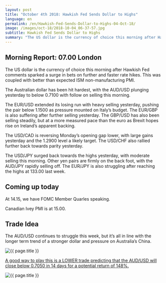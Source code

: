 ```yaml
---
layout: post
title: "October 4th 2018: Hawkish Fed Sends Dollar to Highs"
language: en
permalink: /en/Hawkish-Fed-Sends-Dollar-to-Highs-04-Oct-18/
image: /images/oct-18/2018-10-04_06-37-57.jpg
subtitle: Hawkish Fed Sends Dollar to Highs
summary: "The US dollar is the currency of choice this morning after Hawkish Fed comments sparked a surge in bets on further and faster rate hikes. This was coupled with better than expected ISM non-manufacturing PMI"
---
```

## Morning Report: 07.00 London

The US dollar is the currency of choice this morning after Hawkish Fed comments sparked a surge in bets on further and faster rate hikes. This was coupled with better than expected ISM non-manufacturing PMI. 

The Australian dollar has been hit hardest, with the AUD/USD plunging yesterday to below 0.7100 with follow on selling this morning. 

The EUR/USD extended its losing run with heavy selling yesterday, pushing the pair below 1.1500 as pressure mounted on Italy’s budget. The EUR/GBP is also suffering after further selling yesterday. The GBP/USD has also been selling steadily, but at a more measured pace than the euro as Brexit hopes rise on Ireland’s apparent backing. 

The USD/CAD is reversing Monday’s opening gap lower, with large gains yesterday and the 1.2900 level a likely target. The USD/CHF also rallied further back towards parity yesterday. 

The USD/JPY surged back towards the highs yesterday, with moderate selling this morning. Other yen pairs are firmly on the back foot, with the AUD/JPY rapidly selling off. The EUR/JPY is also struggling after reaching the highs at 133.00 last week. 

## Coming up today

At 14.15, we have FOMC Member Quarles speaking. 

Canadian Ivey PMI is at 15.00. 

## Trade Idea

The AUD/USD continues to struggle this week, but it’s all in line with the longer term trend of a stronger dollar and pressure on Australia’s China.

<img class="post-image" src="{{ site.url }}/images/oct-18/2018-10-04_06-37-57.jpg" alt="{{ page.title }}" title="{{ page.title }}">

<a href="%LINK%%?currency=GBP&market=forex&underlying=frxAUDUSD&formname=higherlower&duration_amount=14&duration_units=d&amount=10&amount_type=stake&expiry_type=duration&barrier=0.7050" target="_blank">A good way to play this is a LOWER trade predicting that the AUD/USD will close below 0.7050 in 14 days for a potential return of 148%.</a>

<img class="post-image" src="{{ site.url }}/images/oct-18/2018-10-04_06-40-17.jpg" alt="{{ page.title }}" title="{{ page.title }}">